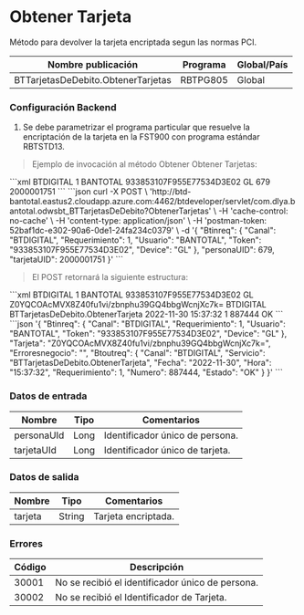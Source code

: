# Obtener Tarjeta 

Método para devolver la tarjeta encriptada segun las normas PCI. 

Nombre publicación | Programa | Global/País 
--------- | ----------- | ----------- 
BTTarjetasDeDebito.ObtenerTarjetas | RBTPG805 | Global 

### Configuración Backend 

1) Se debe parametrizar el programa particular que resuelve la encriptación de la tarjeta en la FST900 con programa estándar RBTSTD13. 

> Ejemplo de invocación al método Obtener Obtener Tarjetas: 

<code-group> 
<code-block title="XML" active> 
```xml 
<soapenv:Envelope xmlns:soapenv="http://schemas.xmlsoap.org/soap/envelope/" xmlns:bts="http://uy.com.dlya.bantotal/BTSOA/"> 
   <soapenv:Header/> 
   <soapenv:Body> 
      <bts:BTTarjetasDeDebito.ObtenerTarjeta> 
         <bts:Btinreq> 
            <bts:Canal>BTDIGITAL</bts:Canal> 
            <bts:Requerimiento>1</bts:Requerimiento> 
            <bts:Usuario>BANTOTAL</bts:Usuario> 
            <bts:Token>933853107F955E77534D3E02</bts:Token> 
            <bts:Device>GL</bts:Device> 
         </bts:Btinreq> 
         <bts:personaUID>679</bts:personaUID> 
         <bts:tarjetaUID>2000001751</bts:tarjetaUID> 
      </bts:BTTarjetasDeDebito.ObtenerTarjeta> 
   </soapenv:Body> 
</soapenv:Envelope> 
``` 
</code-block> 

<code-block title="JSON"> 
```json 
curl -X POST \ 
  'http://btd-bantotal.eastus2.cloudapp.azure.com:4462/btdeveloper/servlet/com.dlya.bantotal.odwsbt_BTTarjetasDeDebito?ObtenerTarjetas' \ 
  -H 'cache-control: no-cache' \ 
  -H 'content-type: application/json' \ 
  -H 'postman-token: 52baf1dc-e302-90a6-0de1-24fa234c0379' \ 
  -d '{ 
	"Btinreq": { 
          "Canal": "BTDIGITAL", 
          "Requerimiento": 1, 
          "Usuario": "BANTOTAL", 
          "Token": "933853107F955E77534D3E02", 
          "Device": "GL" 
        }, 
        "personaUID": 679, 
        "tarjetaUID": 2000001751 
    }' 
``` 
</code-block> 
</code-group> 

> El POST retornará la siguiente estructura: 

<code-group> 
<code-block title="XML" active> 
```xml 
<SOAP-ENV:Envelope xmlns:SOAP-ENV="http://schemas.xmlsoap.org/soap/envelope/" xmlns:xsd="http://www.w3.org/2001/XMLSchema" xmlns:SOAP-ENC="http://schemas.xmlsoap.org/soap/encoding/" xmlns:xsi="http://www.w3.org/2001/XMLSchema-instance"> 
   <SOAP-ENV:Body> 
      <BTTarjetasDeDebito.ObtenerTarjetaResponse xmlns="http://uy.com.dlya.bantotal/BTSOA/"> 
         <Btinreq> 
            <Canal>BTDIGITAL</Canal> 
            <Requerimiento>1</Requerimiento> 
            <Usuario>BANTOTAL</Usuario> 
            <Token>933853107F955E77534D3E02</Token> 
            <Device>GL</Device> 
         </Btinreq> 
         <Tarjeta>Z0YQCOAcMVX8Z40fu1vi/zbnphu39GQ4bbgWcnjXc7k=</Tarjeta> 
         <Erroresnegocio></Erroresnegocio> 
         <Btoutreq> 
            <Canal>BTDIGITAL</Canal> 
            <Servicio>BTTarjetasDeDebito.ObtenerTarjeta</Servicio> 
            <Fecha>2022-11-30</Fecha> 
            <Hora>15:37:32</Hora> 
            <Requerimiento>1</Requerimiento> 
            <Numero>887444</Numero> 
            <Estado>OK</Estado> 
         </Btoutreq> 
      </BTTarjetasDeDebito.ObtenerTarjetaResponse> 
   </SOAP-ENV:Body> 
</SOAP-ENV:Envelope> 
``` 
</code-block> 

<code-block title="JSON"> 
```json 
'{ 
	"Btinreq": { 
          "Canal": "BTDIGITAL", 
          "Requerimiento": 1, 
          "Usuario": "BANTOTAL", 
          "Token": "933853107F955E77534D3E02", 
          "Device": "GL" 
        }, 
        "Tarjeta": "Z0YQCOAcMVX8Z40fu1vi/zbnphu39GQ4bbgWcnjXc7k=", 
        "Erroresnegocio": "", 
        "Btoutreq": { 
          "Canal": "BTDIGITAL", 
          "Servicio": "BTTarjetasDeDebito.ObtenerTarjeta", 
          "Fecha": "2022-11-30", 
          "Hora": "15:37:32", 
          "Requerimiento": 1, 
          "Numero": 887444, 
          "Estado": "OK" 
        } 
}' 
``` 
</code-block> 
</code-group>  

### Datos de entrada 

Nombre | Tipo | Comentarios 
--------- | ----------- | ----------- 
personaUId | Long | Identificador único de persona. 
tarjetaUId | Long | Identificador único de tarjeta. 

### Datos de salida 

Nombre | Tipo | Comentarios 
--------- | ----------- | ----------- 
tarjeta | String | Tarjeta encriptada. 

### Errores 

Código | Descripción 
--------- | ----------- 
30001 | No se recibió el identificador único de persona. 
30002 | No se recibió el Identificador de Tarjeta. 

 
